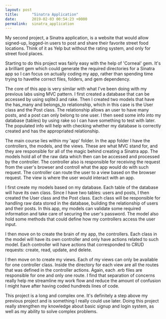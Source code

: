 ```yaml
---
layout: post
title:      "Sinatra Application"
date:       2019-02-03 00:54:23 +0000
permalink:  sinatra_application
---
```



My second project, a Sinatra application, is a website that would allow signed-up, logged-in users to post and share their favorite street food locations. Think of it as Yelp but without the rating system, and only for street food places. 

Starting to do this project was fairly easy with the help of 'Corneal' gem. It's a brilliant gem which could generate the required directories for a Sinatra app so I can focus on actually coding my app, rather than spending time trying to havethe correct files, folders, and gem dependency. 

The core of this app is very similar with what I've been doing with my previous labs using MVC pattern. I first created a database that can be accessed by using sqlite3 and rake. Then I created two models that have the has_many and belongs_to relationship, which in this case is the User class and the Post class. The relationship allows an user to have many posts, and a post can only belong to one user.  I then seed some info into my database (tables) by using rake so I can have something to test with later. The populated info will help with checking whether my database is correctly created and has the appropriated relationship. 

The main course lies within my 'app' folder. In the app folder I have the controllers, the models, and the views. These are what MVC stand for, and they are responsible for all of the magic behind creating a Sinatra app. The  models hold all of the raw data which then can be accessed and processed by the controller. The controller also is responsible for receiving the request from the user's browser and controll what the app would do with such request. The controller can route the user to a view based on the browser request. The view is where the user would interact with an app. 

I first create my models based on my database. Each table of the database will have its own class. Since I have two tables: users and posts, I then created the User class and the Post class. Each class will be responsible for handling raw data stored in the database, building the relationship of users and their posts. In this app, my models can validate some required information and take care of securing the user's password. The model also hold some methods that could define how my controllers access the user input. 

I then move on to create the brain of my app, the controllers. Each class in the model will have its own controller and only have actions related to such model. Each controller will have actions that corresponded to CRUD requests: create, read, update, and delete. 

I then move on to create my views. Each of my views can only be available for one controller class. Inside the directory for each view are all the routes that was defined in the controller actions. Again, each .erb files are responsible for one and only one route. I find that separation of concerns really help me streamline my work flow and reduce the amount of confusion I might have after having coded hundreds lines of code. 

This project is a long and complex one. It's definitely a step above my previous project and is something I really could use later. Doing this project really strengthen my knowledge about basic signup and login system, as well as my ability to solve complex problems. 



